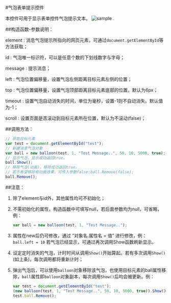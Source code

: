 #气泡表单提示控件

本控件可用于显示表单控件气泡提示文本。
![sample](http://segmentfault.com/img/bVbrGa)

##构造函数-参数说明：

element	: 消息气泡提示所指向的网页元素，可通过`document.getElementById`等方法获取；

id		: 气泡唯一标识符，可以是任意个数的下划线数字与字母；

message	: 提示消息；

left	: 气泡位置偏移量，设置气泡左侧距离目标元素左侧的位置；

top		: 气泡位置偏移量，设置气泡顶部距离目标元素底部的位置，默认为6px；

timeout	: 设置气泡自动消失的时间，单位为毫秒，设置-1则不自动消失。默认值为-1；

scroll	: 设置页面是否滚动到目标元素所在位置，默认为不滚动(false)；

##调用方法：

``` javascript
// 获取目标元素
var test = document.getElementById("test"); 
// 新建消息气泡对象
var ball = new balloon(test, 1, "Test Message..", 50, 10, 5000, true); 
// 显示气泡，显示成功返回true。
ball.Show(); 
// 移除气泡(动画)，移除成功返回true。
// 若不希望移除有动画效果，可传入参数false:ball.Remove(false);
ball.Remove();
```

##注意：

1. 除了element与id外，其他属性均可不初始化；

2. 不需初始化的属性，构造函数中可填写null，若后面参数均为null，可省略，例：

	``` javascript
	var ball = new balloon(test, 1, "Test Message..");
	```
	
3. 属性在new后仍可修改，通过 “对象名.属性名 = 值” 进行修改，例：`ball.left = 10` 若气泡已经显示，可通过再次调用Show函数刷新显示。

4. 设定定时消失的气泡，计时时间从调用`Show()`开始算起。若有多次调用`Show()`(如上条)，每次调用都将重新计时；

5. 弹出气泡后，可以使用`balloon`对象移除该气泡，也使用目标元素的ball属性移除，`ball`属性即`balloon`对象副本，每次调用`Show()`后均会被更新。例：
	```javascript
	var test = document.getElementById("test");
	(new balloon(test, 1, "Test Message..", 50, 10, 5000, true)).Show();
	test.ball.Remove();	
	```
